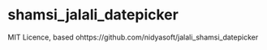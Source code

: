 # shamsi_jalali_datepicker
MIT Licence, based ohttps://github.com/nidyasoft/jalali_shamsi_datepicker
